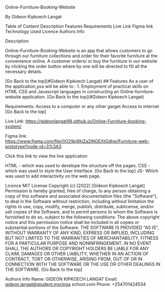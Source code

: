 Online-Furniture-Booking-Website

By Gideon Kipkoech Langat

Table of Content
Description
Features
Requirements
Live Link
Figma link
Technology Used
Licence
Authors Info

Description

Online-Furniture-Booking-Website is an app that allows customers to go through our furniture collections and order for their favorite furniture at the convenience online. A customer orders/ or buy the furniture in our website by clicking the order button where by one will be directed to fill all the necessary details.

[Go Back to the top](#Gideon Kipkoech Langat) ## Features As a user of the application,you will be able to : 1. Employment of practical skills on HTML CSS and Javascript languages in constructing an Online-furniture-website application. [Go Back to the top](#Gideon Kipkoech Langat)

Requirements:
Access to a computer or any other garget
Access to internet [Go Back to the top]

Live Link: https://gideonlangat98.github.io/Online-Furniture-booking-system/

Figma link: https://www.figma.com/file/0O29p9XiZa2lNGEXtGdhsj/Furniture-web-prototype?node-id=3%3A3

Click this link to view the live application 

HTML - which was used to develope the structure off the pages.
CSS - which was used to style the User Interface. [Go Back to the top]
JS- Which was used to add interactivity on the web page.

Licence
MIT License Copyright (c) [2022] [Gideon Kipkoech Langat] Permission is hereby granted, free of charge, to any person obtaining a copy of this software and associated documentation files (the "Software"), to deal in the Software without restriction, including without limitation the rights to use, copy, modify, merge, publish, distribute, sublicense, and/or sell copies of the Software, and to permit persons to whom the Software is furnished to do so, subject to the following conditions: The above copyright notice and this permission notice shall be included in all copies or substantial portions of the Software. THE SOFTWARE IS PROVIDED "AS IS", WITHOUT WARRANTY OF ANY KIND, EXPRESS OR IMPLIED, INCLUDING BUT NOT LIMITED TO THE WARRANTIES OF MERCHANTABILITY, FITNESS FOR A PARTICULAR PURPOSE AND NONINFRINGEMENT. IN NO EVENT SHALL THE AUTHORS OR COPYRIGHT HOLDERS BE LIABLE FOR ANY CLAIM, DAMAGES OR OTHER LIABILITY, WHETHER IN AN ACTION OF CONTRACT, TORT OR OTHERWISE, ARISING FROM, OUT OF OR IN CONNECTION WITH THE SOFTWARE OR THE USE OR OTHER DEALINGS IN THE SOFTWARE. [Go Back to the top]

Authors Info
Name: GIDEON KIPKOECH LANGAT
Email: gideon.langat@student.moringa school.com
Phone: +254701424534
